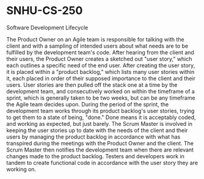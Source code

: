 # SNHU-CS-250
Software Development Lifecycle

The Product Owner on an Agile team is responsible for talking with the client and with a sampling of intended users about what needs are to be fulfilled by the development team's code. After hearing from the client and their users, the Product Owner creates a sketched out "user story," which each outlines a specific need of the end user. After creating the user story, it is placed within a "product backlog," which lists many user stories within it, each placed in order of their supposed importance to the client and their users. User stories are then pulled off the stack one at a time by the development team, and consecutively worked on within the timeframe of a sprint, which is generally taken to be two weeks, but can be any timeframe the Agile team decides upon. During the period of the sprint, the development team works through its product backlog's user stories, trying to get them to a state of being, "done." Done means it is acceptably coded, and working as expected, but just barely. The Scrum Master is involved in keeping the user stories up to date with the needs of the client and their users by managing the product backlog in accordance with what has transpired during the meetings with the Product Owner and the client. The Scrum Master then notifies the development team when there are relevant changes made to the product backlog. Testers and developers work in tandem to create functional code in accordance with the user story they are working on.
